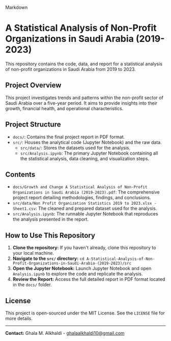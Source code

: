 Markdown
# A Statistical Analysis of Non-Profit Organizations in Saudi Arabia (2019-2023)

This repository contains the code, data, and report for a statistical analysis of non-profit organizations in Saudi Arabia from 2019 to 2023.

## Project Overview
This project investigates trends and patterns within the non-profit sector of Saudi Arabia over a five-year period. It aims to provide insights into their growth, financial health, and operational characteristics.

## Project Structure
- `docs/`: Contains the final project report in PDF format.
- `src/`: Houses the analytical code (Jupyter Notebook) and the raw data.
    - `src/data/`: Stores the datasets used for the analysis.
    - `src/Analysis.ipynb`: The primary Jupyter Notebook containing all the statistical analysis, data cleaning, and visualization steps.

## Contents
- `docs/Growth and Change A Statistical Analysis of Non-Profit Organizations in Saudi Arabia (2019-2023).pdf`: The comprehensive project report detailing methodologies, findings, and conclusions.
- `src/data/Non Profit Organization Statistics 2019 to 2023.xlsx - Sheet1.csv`: The cleaned and prepared dataset used for the analysis.
- `src/Analysis.ipynb`: The runnable Jupyter Notebook that reproduces the analysis presented in the report.

## How to Use This Repository
1.  **Clone the repository:** If you haven't already, clone this repository to your local machine.
2.  **Navigate to the `src/` directory:** `cd A-Statistical-Analysis-of-Non-Profit-Organizations-in-Saudi-Arabia-(2019-2023)/src`
3.  **Open the Jupyter Notebook:** Launch Jupyter Notebook and open `Analysis.ipynb` to explore the code and replicate the analysis.
4.  **Review the Report:** Access the full detailed report in PDF format located in the `docs/` folder.

## License
This project is open-sourced under the MIT License. See the `LICENSE` file for more details.

---

**Contact:**
Ghala M. Alkhaldi - ghalaalkhaldi10@gmail.com

